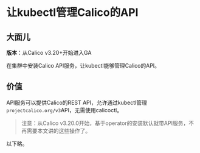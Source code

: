 # 让kubectl管理Calico的API

## 大面儿

**版本**：从Calico v3.20+开始进入GA

在集群中安装Calico API服务，让kubectl能够管理Calico的API。

## 价值

API服务可以提供Calico的REST API，允许通过kubectl管理`projectcalico.org/v3`API，无需使用calicoctl。

> 注意：从Calico v3.20.0开始，基于operator的安装默认就带API服务，不再需要本文讲的这些操作了。

以下略。